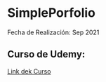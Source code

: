 # SimplePorfolio
Fecha de Realización: Sep 2021
## Curso de Udemy: 
[Link dek Curso](https://www.udemy.com/course/desarrollo-web-completo-con-html5-css3-js-php-y-mysql/ )